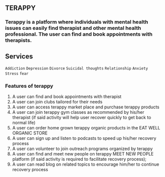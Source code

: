 ## TERAPPY

### Terappy is a platform where individuals with mental health issues can easily find therapist and other mental health professional. The user can find and book appointments with therapists. 

## Services

`Addiction` `Depression` `Divorce` `Suicidal thoughts` `Relationship` `Anxiety` `Stress` `fear`    

### Features of terappy
1. A user can find and book appointments with therapist
2. A user can join clubs tailored for their needs
3. A user can access terappy market place and purchase terappy products
4. A user can join terappy gym classes as recommended by his/her therapist (if said activity will help user recover quickly to get back to normal life)
5. A user can order home grown terappy organic products in the EAT WELL ORGANIC STORE
6. A user can sign up and listen to podcasts to speed up his/her recovery process
7. A user can volunteer to join outreach programs organized by terappy
8. A user can find and meet new people on terappy MEET NEW PEOPLE platform (if said activity is required to facilitate recovery process);
9. A user can read blog on related topics to encourage him/her to continue recovery process
